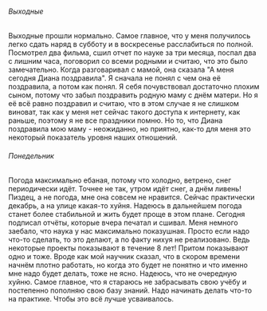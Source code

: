 ###### Выходные
Выходные прошли нормально. Самое главное, что у меня получилось легко сдать наряд в субботу и в воскресенье расслабиться по полной. Посмотрел два фильма, сшил отчет по науке за три месяца, поспал два с лишним часа, поговорил со всеми родными и считаю, что это было замечательно.
Когда разговаривал с мамой, она сказала "А меня сегодня Диана поздравила". Я сначала не понял с чем она её поздравила, а потом как понял. Я себя почувствовал достаточно плохим сыном, потому что забыл поздравить родную маму с днём матери. Но я её всё равно поздравил и считаю, что в этом случае я не слишком виноват, так как у меня нет сейчас такого доступа к интернету, как раньше, поэтому я не все праздники помню. Но то, что Диана поздравила мою маму - неожиданно, но приятно, как-то для меня это некоторый показатель уровня наших отношений.
###### Понедельник
Погода максимально ебаная, потому что холодно, ветрено, снег периодически идёт. Точнее не так, утром идёт снег, а днём ливень! Пиздец, а не погода, мне она совсем не нравится. Сейчас практически декабрь, а на улице какая-то хуйня. Надеюсь в дальнейшем погода станет более стабильной и жить будет проще в этом плане.
Сегодня подписал отчёты, которые вчера печатал и сшивал. Меня немного заебало, что наука у нас максимально показушная. Просто если надо что-то сделать, то это делают, а по факту нихуя не реализовано. Ведь некоторые проекты показывают в течение 8 лет! Притом показывают одно и тоже. Вроде как мой научник сказал, что в скором времени начнём плотно работать, но когда это будет не понятно и что именно мне надо будет делать, тоже не ясно. Надеюсь, что не очередную хуйню.
Самое главное, что я стараюсь не забрасывать свою учёбу и постепенно пополняю свою базу знаний. Надо начинать делать что-то на практике. Чтобы это всё лучше усваивалось.